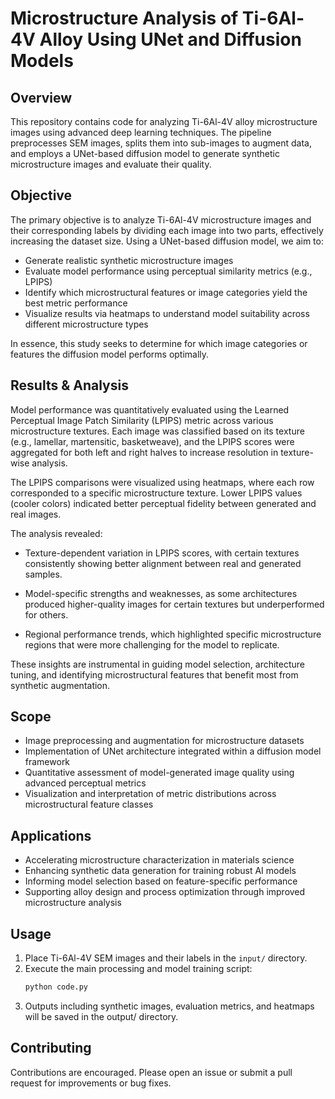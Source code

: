 # Microstructure Analysis of Ti-6Al-4V Alloy Using UNet and Diffusion Models

## Overview  
This repository contains code for analyzing Ti-6Al-4V alloy microstructure images using advanced deep learning techniques. The pipeline preprocesses SEM images, splits them into sub-images to augment data, and employs a UNet-based diffusion model to generate synthetic microstructure images and evaluate their quality.

## Objective  
The primary objective is to analyze Ti-6Al-4V microstructure images and their corresponding labels by dividing each image into two parts, effectively increasing the dataset size. Using a UNet-based diffusion model, we aim to:

- Generate realistic synthetic microstructure images  
- Evaluate model performance using perceptual similarity metrics (e.g., LPIPS)  
- Identify which microstructural features or image categories yield the best metric performance  
- Visualize results via heatmaps to understand model suitability across different microstructure types

In essence, this study seeks to determine for which image categories or features the diffusion model performs optimally.

## Results & Analysis
Model performance was quantitatively evaluated using the Learned Perceptual Image Patch Similarity (LPIPS) metric across various microstructure textures. Each image was classified based on its texture (e.g., lamellar, martensitic, basketweave), and the LPIPS scores were aggregated for both left and right halves to increase resolution in texture-wise analysis.

The LPIPS comparisons were visualized using heatmaps, where each row corresponded to a specific microstructure texture. Lower LPIPS values (cooler colors) indicated better perceptual fidelity between generated and real images.

The analysis revealed:

- Texture-dependent variation in LPIPS scores, with certain textures consistently showing better alignment between real and generated samples.

- Model-specific strengths and weaknesses, as some architectures produced higher-quality images for certain textures but underperformed for others.

- Regional performance trends, which highlighted specific microstructure regions that were more challenging for the model to replicate.

These insights are instrumental in guiding model selection, architecture tuning, and identifying microstructural features that benefit most from synthetic augmentation.

## Scope  
- Image preprocessing and augmentation for microstructure datasets  
- Implementation of UNet architecture integrated within a diffusion model framework  
- Quantitative assessment of model-generated image quality using advanced perceptual metrics  
- Visualization and interpretation of metric distributions across microstructural feature classes

## Applications  
- Accelerating microstructure characterization in materials science  
- Enhancing synthetic data generation for training robust AI models  
- Informing model selection based on feature-specific performance  
- Supporting alloy design and process optimization through improved microstructure analysis

## Usage  
1. Place Ti-6Al-4V SEM images and their labels in the `input/` directory.  
2. Execute the main processing and model training script:  
   ```bash
   python code.py
3. Outputs including synthetic images, evaluation metrics, and heatmaps will be saved in the output/ directory.

## Contributing
Contributions are encouraged. Please open an issue or submit a pull request for improvements or bug fixes.
